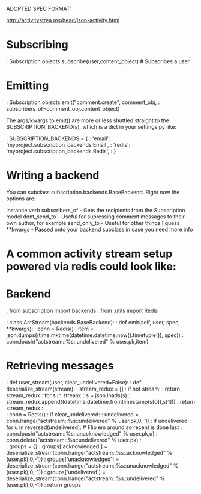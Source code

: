 ADOPTED SPEC FORMAT:

http://activitystrea.ms/head/json-activity.html

# Subscribing

:   Subscription.objects.subscribe(user,content_object) # Subscribes a user

# Emitting

:   Subscription.objects.emit("comment.create", comment_obj,
:                             subscribers_of=comment_obj.content_object)

The args/kwargs to emit() are more or less shuttled straight to the SUBSCRIPTION_BACKEND(s),
which is a dict in your settings.py like:

:   SUBSCRIPTION_BACKENDS = {
:      'email': 'myproject.subscription_backends.Email',
:      'redis': 'myproject.subscription_backends.Redis',
:  }

# Writing a backend

You can subclass subscription.backends.BaseBackend. Right now the options are:

instance
verb
subscribers_of - Gets the recipients from the Subscription model
dont_send_to - Useful for supressing comment messages to their own author, for example
send_only_to - Useful for other things I guess
**kwargs - Passed onto your backend subclass in case you need more info


#  A common activity stream setup powered via redis could look like:


# Backend

:   from subscription import backends
:   from .utils import Redis

:   class ActStream(backends.BaseBackend):
:       def emit(self, user, spec, **kwargs):
:           conn = Redis()
:           item = json.dumps((time.mktime(datetime.datetime.now().timetuple()), spec))
:           conn.lpush("actstream::%s::undelivered" % user.pk,item)


#  Retrieving messages


:   def user_stream(user, clear_undelivered=False):
:       def deserialize_stream(stream):
:           stream_redux = []
:           if not stream:
:               return stream_redux
:           for s in stream:
:               s = json.loads(s)
:               stream_redux.append((datetime.datetime.fromtimestamp(s[0]),s[1]))
:           return stream_redux
:   
:       conn = Redis()
:       if clear_undelivered:
:           undelivered = conn.lrange("actstream::%s::undelivered" % user.pk,0,-1)
:           if undelivered:
:               for u in reversed(undelivered): # Flip em around so recent is done last
:                   conn.lpush("actstream::%s::unacknowledged" % user.pk,u)
:           conn.delete("actstream::%s::undelivered" % user.pk)
:   
:       groups = {}
:       groups['acknowledged'] = deserialize_stream(conn.lrange("actstream::%s::acknowledged" % (user.pk),0,-1))
:       groups['unacknowledged'] = deserialize_stream(conn.lrange("actstream::%s::unacknowledged" % (user.pk),0,-1))
:       groups['undelivered'] = deserialize_stream(conn.lrange("actstream::%s::undelivered" % (user.pk),0,-1))
:       return groups

